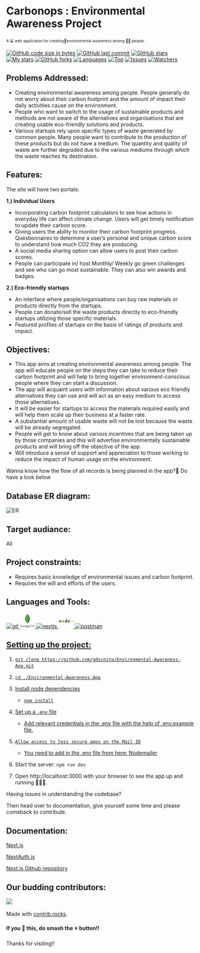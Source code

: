
# Carbonops : Environmental Awareness Project

 <font size=1> A 💻 web application for creating🌲environmental awareness among 🤝‍🧑 people. </font>
 
[![GitHub code size in bytes](https://img.shields.io/github/languages/code-size/gdscnitp/Environmental-Awareness-App?logo=github&style=for-the-badge)](https://github.com/SrijanShovit/) 
[![GitHub last commit](https://img.shields.io/github/last-commit/gdscnitp/Environmental-Awareness-App?style=for-the-badge&logo=git)](https://github.com/SrijanShovit/) 
[![GitHub stars](https://img.shields.io/github/stars/gdscnitp/Environmental-Awareness-App?style=for-the-badge)](https://github.com/gdscnitp/Environmental-Awareness-App/stargazers) 
[![My stars](https://img.shields.io/github/stars/SrijanShovit?affiliations=OWNER%2CCOLLABORATOR&style=for-the-badge&label=My%20stars)](https://github.com/gdscnitp/Environmental-Awareness-App/stargazers) 
[![GitHub forks](https://img.shields.io/github/forks/gdscnitp/Environmental-Awareness-App?style=for-the-badge&logo=git)](https://github.com/gdscnitp/Environmental-Awareness-App/network)
[![Languages](https://img.shields.io/github/languages/count/gdscnitp/Environmental-Awareness-App?style=for-the-badge)](https://github.com/gdscnitp/Environmental-Awareness-App)
[![Top](https://img.shields.io/github/languages/top/gdscnitp/Environmental-Awareness-App?style=for-the-badge&label=Top%20Languages)](https://github.com/gdscnitp/Environmental-Awareness-App)
[![Issues](https://img.shields.io/github/issues/gdscnitp/Environmental-Awareness-App?style=for-the-badge&label=Issues)](https://github.com/gdscnitp/Environmental-Awareness-App)
[![Watchers](	https://img.shields.io/github/watchers/gdscnitp/Environmental-Awareness-App?label=Watch&style=for-the-badge)](https://github.com/gdscnitp/Environmental-Awareness-App/) 


## Problems Addressed:

- Creating environmental awareness among people. People generally do not worry about their carbon footprint and the amount of impact their daily activities cause on the environment.
- People who want to switch to the usage of sustainable products and methods are not aware of the alternatives and organisations that are creating usable eco-friendly solutions and products.
- Various startups rely upon specific types of waste generated by common people. Many people want to contribute to the production of these products but do not have a medium. The quantity and quality of waste are further degraded due to the various mediums through which the waste reaches its destination.


## Features: 
The site will have two portals:
 
 **1.) Individual Users**
- Incorporating carbon footprint calculators to see how actions in everyday life can affect climate change. Users will get timely notification to update their carbon score.
- Giving users the ability to monitor their carbon footprint progress. Questionnaires to determine a user’s personal and unique carbon score to understand how much CO2 they are producing.
- A social media sharing option can allow users to post their carbon scores.
- People can participate in/ host Monthly/ Weekly go green challenges and see who can go most sustainable. They can also win awards and badges.

**2.) Eco-friendly startups**
- An interface where people/organisations can buy raw materials or products directly from the startups.
- People can donate/sell the waste products directly to eco-friendly startups utilizing those specific materials.
- Featured profiles of startups on the basis of ratings of products and impact.

## Objectives:
- This app aims at creating environmental awareness among people. The app will educate people on the steps they can take to reduce their carbon footprint and will help to bring together environment-conscious people where they can start a discussion.
- The app will acquaint users with information about various eco friendly alternatives  they can use and will act as an easy medium to access those alternatives.
- It will be easier for startups to access the materials required easily and will help them scale up their business at a faster rate. 
- A substantial amount of usable waste will not be lost because the waste will be already segregated.
- People will get to know about various incentives that are being taken up by those companies and this will advertise environmentally sustainable products and will bring off the objective of the app.
- Will introduce a sense of support and appreciation to those working to reduce the impact of human usage on the environment.


Wanna know how the flow of all records is being planned in the app?🤔
Do have a look below
## Database ER diagram:
<img src="https://github.com/gdscnitp/Environmental-Awareness-App/blob/main/Env-awareness.drawio.png" alt="ER" width="1100" height="700"/>


## Target audiance: 
All

## Project constraints:
- Requires basic knowledge of environmental issues and carbon footprint.
- Requires the will and efforts of the users.


## Languages and Tools:
<p align="left"> <a href="https://git-scm.com/" target="_blank" rel="noreferrer"> <img src="https://www.vectorlogo.zone/logos/git-scm/git-scm-icon.svg" alt="git" width="40" height="40"/> </a> <a href="https://www.mongodb.com/" target="_blank" rel="noreferrer"> <img src="https://raw.githubusercontent.com/devicons/devicon/master/icons/mongodb/mongodb-original-wordmark.svg" alt="mongodb" width="40" height="40"/> </a> <a href="https://nextjs.org/" target="_blank" rel="noreferrer"> <img src="https://cdn.worldvectorlogo.com/logos/nextjs-2.svg" alt="nextjs" width="40" height="40"/> </a> <a href="https://nodejs.org" target="_blank" rel="noreferrer"> <img src="https://raw.githubusercontent.com/devicons/devicon/master/icons/nodejs/nodejs-original-wordmark.svg" alt="nodejs" width="40" height="40"/> </a><a href="https://postman.com" target="_blank" rel="noreferrer"> <img src="https://www.vectorlogo.zone/logos/getpostman/getpostman-icon.svg" alt="postman" width="40" height="40"/> </p>



## Setting up the project:

1. `git clone https://github.com/gdscnitp/Environmental-Awareness-App.git` 

2. `cd ./Environmental-Awareness-App`

3. Install node dependencies 
   - `npm install`
   
4. Set up a `.env` file 
   - Add relevant credentials in the .env file with the help of .env.example file.

5. `Allow access to less secure apps on the Mail ID`
   - You need to add in the .env file from here: [Nodemailer](https://nodemailer.com/usage/using-gmail/)

6. Start the server: `npm run dev`

7. Open http://localhost:3000 with your browser to see the app up and running 🎉🥳🎊.


Having issues in understanding the codebase?
 
Then head over to documentation, give yourself some time and please comeback to contribute.
## Documentation:

[Next.js](https://nextjs.org/docs)

[NextAuth.js](https://next-auth.js.org/getting-started/introduction)

[Next.js Github repository](https://github.com/vercel/next.js/)

## Our budding contributors:

<a href="https://github.com/gdscnitp/Environmental-Awareness-App/graphs/contributors">
  <img src="https://contrib.rocks/image?repo=gdscnitp/Environmental-Awareness-App" />
</a>

Made with [contrib.rocks](https://contrib.rocks).
 

<h4>If you 💓 this, do smash the ⭐ button!!</h4>

Thanks for visiting!!


